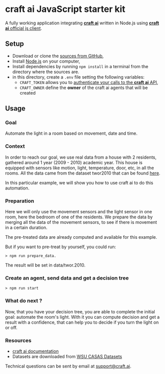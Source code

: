 # **craft ai** JavaScript starter kit #

A fully working application integrating [**craft ai**](http://craft.ai) written
in Node.js using [**craft ai** official js client](https://www.npmjs.com/package/craft-ai).

## Setup ##

- Download or clone the [sources from GitHub](https://github.com/craft-ai/craft-ai-starterkit-nodejs),
- Install [Node.js](https://nodejs.org/en/download/) on your computer,
- Install dependencies by running `npm install` in a terminal from the directory where the sources are.
- in this directory, create a `.env` file setting the following variables:
    - `CRAFT_TOKEN` allows you to [authenticate your calls to the **craft ai** API](https://beta.craft.ai/doc/js#1---retrieve-your-credentials),
    - `CRAFT_OWNER` define the **owner** of the craft ai agents that will be created

## Usage ##

### Goal ###

Automate the light in a room based on movement, date and time.

### Context ###

In order to reach our goal, we use real data from a house with 2 residents, gathered around 1 year (2009 - 2010) academic year.
This house is equipped with sensors like motion, light, temperature, door, etc, in all the rooms.
All the data came from the dataset twor2010 that can be found [here](http://ailab.wsu.edu/casas/datasets/).

In this particular example, we will show you how to use craft ai to do this automation.

### Preparation ###

Here we will only use the movement sensors and the light sensor in one room, here the bedroom of one of the residents.
We prepare the data by merging all the data of the movement sensors, to see if there is movement in a certain duration.

The pre-treated data are already computed and available for this example.

But if you want to pre-treat by yourself, you could run:

```console
> npm run prepare_data.
```

The result will be set in data/twor.2010.

### Create an agent, send data and get a decision tree ###

```console
> npm run start
```


### What do next ? ###

Now, that you have your decision tree, you are able to complete the initial goal: automate the room's light.
With it you can compute decision and get a result with a confidence, that can help you to decide if you turn the light on or off.

### Resources ###

- [craft ai documentation](https://beta.craft.ai/doc)
- Datasets are downloaded from [WSU CASAS Datasets](http://ailab.wsu.edu/casas/datasets/)

Technical questions can be sent by email at [support@craft.ai]('mailto:support@craft.ai').

